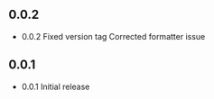 ## 0.0.2
* 0.0.2 Fixed version tag
        Corrected formatter issue

## 0.0.1

* 0.0.1 Initial release
